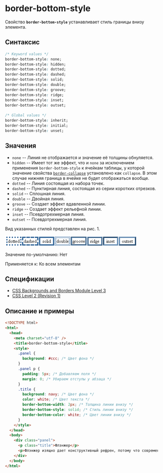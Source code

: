 # border-bottom-style

Свойство **`border-bottom-style`** устанавливает стиль границы внизу элемента.

## Синтаксис

```css
/* Keyword values */
border-bottom-style: none;
border-bottom-style: hidden;
border-bottom-style: dotted;
border-bottom-style: dashed;
border-bottom-style: solid;
border-bottom-style: double;
border-bottom-style: groove;
border-bottom-style: ridge;
border-bottom-style: inset;
border-bottom-style: outset;

/* Global values */
border-bottom-style: inherit;
border-bottom-style: initial;
border-bottom-style: unset;
```

## Значения

- `none` -- Линия не отображается и значение её толщины обнуляется.
- `hidden` -- Имеет тот же эффект, что и `none` за исключением применения `border-bottom-style` к ячейкам таблицы, у которой значение свойства [`border-collapse`](border-collapse.md) установлено как `collapse`. В этом случае нижняя граница в ячейке не будет отображаться вообще.
- `dotted` -- Линия состоящая из набора точек.
- `dashed` -- Пунктирная линия, состоящая из серии коротких отрезков.
- `solid` -- Сплошная линия.
- `double` -- Двойная линия.
- `groove` -- Создает эффект вдавленной линии.
- `ridge` -- Создает эффект рельефной линии.
- `inset` -- Псевдотрехмерная линия.
- `outset` -- Псевдотрехмерная линия.

Вид указанных стилей представлен на рис. 1.

![Рис.1. Стили границ](border_style_1.png)

Значение по-умолчанию: Нет

Применяется к: Ко всем элементам

## Спецификации

- [CSS Backgrounds and Borders Module Level 3](http://dev.w3.org/csswg/css3-background/#border-bottom-style)
- [CSS Level 2 (Revision 1)](http://www.w3.org/TR/CSS2/box.html#border-style-properties)

## Описание и примеры

```html
<!DOCTYPE html>
<html>
  <head>
    <meta charset="utf-8" />
    <title>border-bottom-style</title>
    <style>
      .panel {
        background: #ccc; /* Цвет фона */
      }
      .panel p {
        padding: 5px; /* Добавляем поля */
        margin: 0; /* Убираем отступы у абзаца */
      }
      .title {
        background: navy; /* Цвет фона */
        color: white; /* Цвет текста */
        border-bottom-width: 2px; /* Толщина линии внизу */
        border-bottom-style: solid; /* Стиль линии внизу */
        border-bottom-color: white; /* Цвет линии внизу */
      }
    </style>
  </head>
  <body>
    <div class="panel">
      <p class="title">Флэнжер</p>
      <p>Флэнжер изящно дает конструктивный рефрен, потому что современная музыка не запоминается.</p>
    </div>
  </body>
</html>
```
